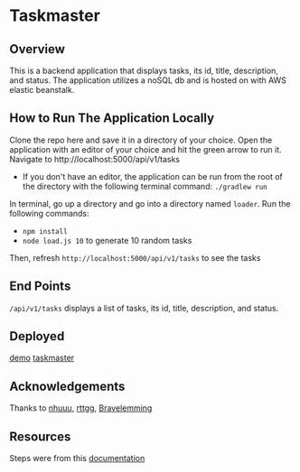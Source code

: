 # Taskmaster

## Overview
This is a backend application that displays tasks, its id, title, description, and status.  The application utilizes a noSQL db and is hosted on with AWS elastic beanstalk.

## How to Run The Application Locally

Clone the repo here and save it in a directory of your choice. Open the application with an editor of your choice and hit the green arrow to run it. Navigate to http://localhost:5000/api/v1/tasks
- If you don't have an editor, the application can be run from the root of the directory with the following terminal command: ```./gradlew run```

In terminal, go up a directory and go into a directory named ```loader```. Run the following commands:
- ```npm install```
- ```node load.js 10``` to generate 10 random tasks

Then, refresh ```http://localhost:5000/api/v1/tasks``` to see the tasks

## End Points

```/api/v1/tasks``` displays a list of tasks, its id, title, description, and status.

## Deployed
[demo](http://dev-env.ipm3pei5qu.us-west-2.elasticbeanstalk.com/api/v1/customers)
[taskmaster](http://taskmaster.6jwvzatvsi.us-west-2.elasticbeanstalk.com/api/v1/tasks)

## Acknowledgements
Thanks to [nhuuu](https://github.com/nhuuu), [rttgg](https://github.com/rttgg), [Bravelemming](https://github.com/Bravelemming)

## Resources
Steps were from this [documentation](https://github.com/codefellows/seattle-java-401d5/tree/master/class-26/lab)